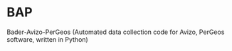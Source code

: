 # BAP
Bader-Avizo-PerGeos (Automated data collection code for Avizo, PerGeos software, written in Python)
